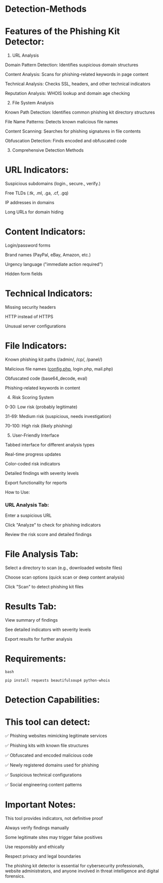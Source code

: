 # Detection-Methods

# Features of the Phishing Kit Detector:
1. URL Analysis

Domain Pattern Detection: Identifies suspicious domain structures

Content Analysis: Scans for phishing-related keywords in page content

Technical Analysis: Checks SSL, headers, and other technical indicators

Reputation Analysis: WHOIS lookup and domain age checking

2. File System Analysis

Known Path Detection: Identifies common phishing kit directory structures

File Name Patterns: Detects known malicious file names

Content Scanning: Searches for phishing signatures in file contents

Obfuscation Detection: Finds encoded and obfuscated code

3. Comprehensive Detection Methods
# URL Indicators:

Suspicious subdomains (login., secure., verify.)

Free TLDs (.tk, .ml, .ga, .cf, .gq)

IP addresses in domains

Long URLs for domain hiding

# Content Indicators:

Login/password forms

Brand names (PayPal, eBay, Amazon, etc.)

Urgency language ("immediate action required")

Hidden form fields

# Technical Indicators:

Missing security headers

HTTP instead of HTTPS

Unusual server configurations

# File Indicators:

Known phishing kit paths (/admin/, /cp/, /panel/)

Malicious file names ([config.php](https://config.php/), login.php, mail.php)

Obfuscated code (base64_decode, eval)

Phishing-related keywords in content

4. Risk Scoring System

0-30: Low risk (probably legitimate)

31-69: Medium risk (suspicious, needs investigation)

70-100: High risk (likely phishing)

5. User-Friendly Interface

Tabbed interface for different analysis types

Real-time progress updates

Color-coded risk indicators

Detailed findings with severity levels

Export functionality for reports

How to Use:

### URL Analysis Tab:

Enter a suspicious URL

Click "Analyze" to check for phishing indicators

Review the risk score and detailed findings

# File Analysis Tab:

Select a directory to scan (e.g., downloaded website files)

Choose scan options (quick scan or deep content analysis)

Click "Scan" to detect phishing kit files

# Results Tab:

View summary of findings

See detailed indicators with severity levels

Export results for further analysis

# Requirements:

    bash

    pip install requests beautifulsoup4 python-whois

# Detection Capabilities:

# This tool can detect:

✅ Phishing websites mimicking legitimate services

✅ Phishing kits with known file structures

✅ Obfuscated and encoded malicious code

✅ Newly registered domains used for phishing

✅ Suspicious technical configurations

✅ Social engineering content patterns

# Important Notes:

This tool provides indicators, not definitive proof

Always verify findings manually

Some legitimate sites may trigger false positives

Use responsibly and ethically

Respect privacy and legal boundaries

The phishing kit detector is essential for cybersecurity professionals, website administrators, and anyone involved in threat intelligence and digital forensics.
